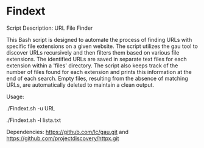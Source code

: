 # Findext
Script Description: URL File Finder

This Bash script is designed to automate the process of finding URLs with specific file extensions on a given website. The script utilizes the gau tool to discover URLs recursively and then filters them based on various file extensions. The identified URLs are saved in separate text files for each extension within a 'files' directory. The script also keeps track of the number of files found for each extension and prints this information at the end of each search. Empty files, resulting from the absence of matching URLs, are automatically deleted to maintain a clean output.

Usage:

  ./Findext.sh -u URL

  ./Findext.sh -l lista.txt

Dependencies: https://github.com/lc/gau.git and https://github.com/projectdiscovery/httpx.git




